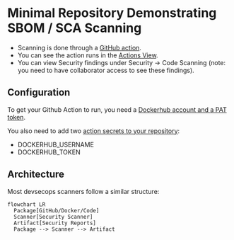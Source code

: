 # Minimal Repository Demonstrating SBOM / SCA Scanning

* Scanning is done through a [GitHub action](./.github/workflows/scan.yml).
* You can see the action runs in the [Actions View](https://github.com/Hecticism/sbom-sca-scanner/actions).
* You can view Security findings under Security -> Code Scanning (note: you need to have collaborator access to see these findings).

## Configuration

To get your Github Action to run, you need a [Dockerhub account and a PAT token](https://docs.docker.com/security/for-developers/access-tokens/).

You also need to add two [action secrets to your repository](https://docs.github.com/en/actions/security-for-github-actions/security-guides/using-secrets-in-github-actions#creating-secrets-for-a-repository):

* DOCKERHUB_USERNAME
* DOCKERHUB_TOKEN

## Architecture

Most devsecops scanners follow a similar structure:

```mermaid
flowchart LR
  Package[GitHub/Docker/Code]
  Scanner[Security Scanner]
  Artifact[Security Reports]
  Package --> Scanner --> Artifact
```
